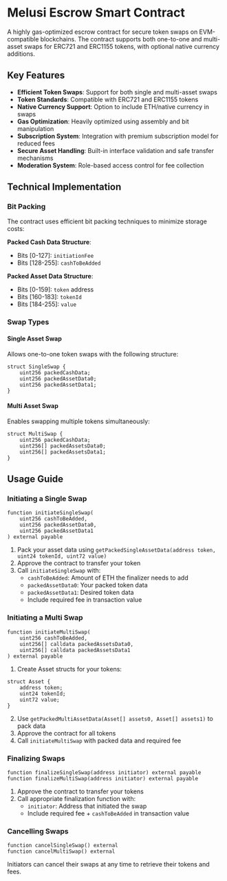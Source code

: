 # Melusi Escrow Smart Contract

A highly gas-optimized escrow contract for secure token swaps on EVM-compatible blockchains. The contract supports both one-to-one and multi-asset swaps for ERC721 and ERC1155 tokens, with optional native currency additions.

## Key Features

- **Efficient Token Swaps**: Support for both single and multi-asset swaps
- **Token Standards**: Compatible with ERC721 and ERC1155 tokens
- **Native Currency Support**: Option to include ETH/native currency in swaps
- **Gas Optimization**: Heavily optimized using assembly and bit manipulation
- **Subscription System**: Integration with premium subscription model for reduced fees
- **Secure Asset Handling**: Built-in interface validation and safe transfer mechanisms
- **Moderation System**: Role-based access control for fee collection

## Technical Implementation

### Bit Packing

The contract uses efficient bit packing techniques to minimize storage costs:

**Packed Cash Data Structure**:
- Bits [0-127]: `initiationFee`
- Bits [128-255]: `cashToBeAdded`

**Packed Asset Data Structure**:
- Bits [0-159]: `token` address
- Bits [160-183]: `tokenId`
- Bits [184-255]: `value`

### Swap Types

#### Single Asset Swap
Allows one-to-one token swaps with the following structure:
```solidity
struct SingleSwap {
    uint256 packedCashData;
    uint256 packedAssetData0;
    uint256 packedAssetData1;
}
```

#### Multi Asset Swap
Enables swapping multiple tokens simultaneously:
```solidity
struct MultiSwap {
    uint256 packedCashData;
    uint256[] packedAssetsData0;
    uint256[] packedAssetsData1;
}
```

## Usage Guide

### Initiating a Single Swap

```solidity
function initiateSingleSwap(
    uint256 cashToBeAdded,
    uint256 packedAssetData0,
    uint256 packedAssetData1
) external payable
```

1. Pack your asset data using `getPackedSingleAssetData(address token, uint24 tokenId, uint72 value)`
2. Approve the contract to transfer your token
3. Call `initiateSingleSwap` with:
   - `cashToBeAdded`: Amount of ETH the finalizer needs to add
   - `packedAssetData0`: Your packed token data
   - `packedAssetData1`: Desired token data
   - Include required fee in transaction value

### Initiating a Multi Swap

```solidity
function initiateMultiSwap(
    uint256 cashToBeAdded,
    uint256[] calldata packedAssetsData0,
    uint256[] calldata packedAssetsData1
) external payable
```

1. Create Asset structs for your tokens:
```solidity
struct Asset {
    address token;
    uint24 tokenId;
    uint72 value;
}
```
2. Use `getPackedMultiAssetData(Asset[] assets0, Asset[] assets1)` to pack data
3. Approve the contract for all tokens
4. Call `initiateMultiSwap` with packed data and required fee

### Finalizing Swaps

```solidity
function finalizeSingleSwap(address initiator) external payable
function finalizeMultiSwap(address initiator) external payable
```

1. Approve the contract to transfer your tokens
2. Call appropriate finalization function with:
   - `initiator`: Address that initiated the swap
   - Include required fee + `cashToBeAdded` in transaction value

### Cancelling Swaps

```solidity
function cancelSingleSwap() external
function cancelMultiSwap() external
```

Initiators can cancel their swaps at any time to retrieve their tokens and fees.

